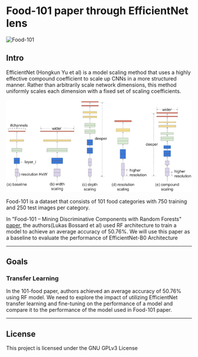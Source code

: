 
# Food-101 paper through EfficientNet lens

![Food-101](food-101.png)

## Intro

EfficientNet (Hongkun Yu et al) is a model scaling method that uses a highly effective compound coefficient to scale up CNNs in a more structured manner. Rather than arbitrarily scale network dimensions, this method uniformly scales each dimension with a fixed set of scaling coefficients.

![EfficientNet1](EfficientNet1.png)

Food-101 is a dataset that consists of 101 food categories with 750 training and 250 test images per category. 

In "Food-101 – Mining Discriminative Components with Random Forests" [paper](https://data.vision.ee.ethz.ch/cvl/datasets_extra/food-101/static/bossard_eccv14_food-101.pdf), the authors(Lukas Bossard et al) used RF architecture to train a model to achieve an average accuracy of 50.76%. We will use this paper as a baseline to evaluate the performance of EfficientNet-B0 Architecture

---
## Goals

### Transfer Learning
In the 101-food paper, authors achieved an average accuracy of 50.76% using RF model. We need to explore the impact of utilizing EfficientNet transfer learning and fine-tuning on the performance of a model and compare it to the performance of the model used in Food-101 paper.

---
## License

This project is licensed under the GNU GPLv3 License





